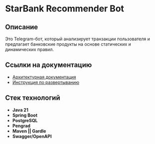 # StarBank Recommender Bot

## Описание
Это Telegram-бот, который анализирует транзакции пользователя и предлагает банковские продукты на основе статических и динамических правил.

## Ссылки на документацию
- [Архитектурная документация](https://github.com/skyprofirstorg/StarBank/wiki#4-%D0%B0%D1%80%D1%85%D0%B8%D1%82%D0%B5%D0%BA%D1%82%D1%83%D1%80%D0%B0)
- [Инструкция по развертыванию](https://github.com/skyprofirstorg/StarBank/wiki#6-%D1%80%D0%B0%D0%B7%D0%B2%D0%B5%D1%80%D1%82%D1%8B%D0%B2%D0%B0%D0%BD%D0%B8%D0%B5)

## Стек технологий
- **Java 21**
- **Spring Boot**
- **PostgreSQL**
- **Pengrad**
- **Maven || Gardle**
- **Swagger/OpenAPI**

